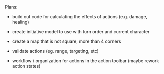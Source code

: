 Plans:

- build out code for calculating the effects of actions (e.g. damage, healing)

- create initiative model to use with turn order and current character

- create a map that is not square, more than 4 corners

- validate actions (eg. range, targeting, etc)

- workflow / organization for actions in the action toolbar (maybe rework action states)
